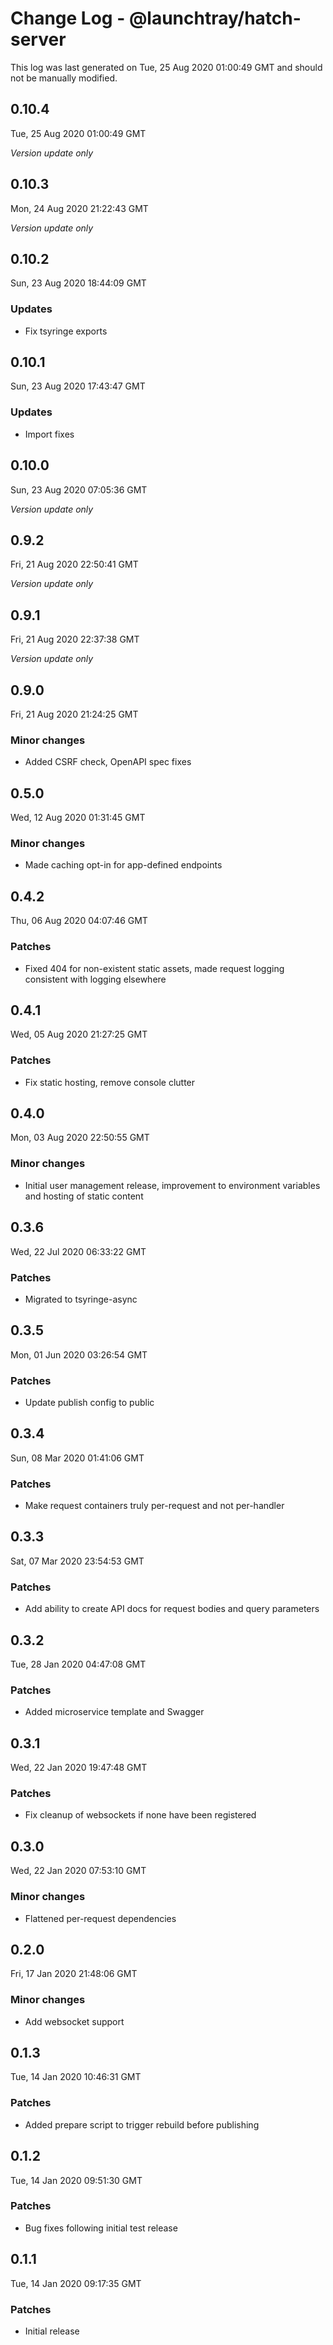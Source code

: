 # Change Log - @launchtray/hatch-server

This log was last generated on Tue, 25 Aug 2020 01:00:49 GMT and should not be manually modified.

## 0.10.4
Tue, 25 Aug 2020 01:00:49 GMT

*Version update only*

## 0.10.3
Mon, 24 Aug 2020 21:22:43 GMT

*Version update only*

## 0.10.2
Sun, 23 Aug 2020 18:44:09 GMT

### Updates

- Fix tsyringe exports

## 0.10.1
Sun, 23 Aug 2020 17:43:47 GMT

### Updates

- Import fixes

## 0.10.0
Sun, 23 Aug 2020 07:05:36 GMT

*Version update only*

## 0.9.2
Fri, 21 Aug 2020 22:50:41 GMT

*Version update only*

## 0.9.1
Fri, 21 Aug 2020 22:37:38 GMT

*Version update only*

## 0.9.0
Fri, 21 Aug 2020 21:24:25 GMT

### Minor changes

- Added CSRF check, OpenAPI spec fixes

## 0.5.0
Wed, 12 Aug 2020 01:31:45 GMT

### Minor changes

- Made caching opt-in for app-defined endpoints

## 0.4.2
Thu, 06 Aug 2020 04:07:46 GMT

### Patches

- Fixed 404 for non-existent static assets, made request logging consistent with logging elsewhere

## 0.4.1
Wed, 05 Aug 2020 21:27:25 GMT

### Patches

- Fix static hosting, remove console clutter

## 0.4.0
Mon, 03 Aug 2020 22:50:55 GMT

### Minor changes

- Initial user management release, improvement to environment variables and hosting of static content

## 0.3.6
Wed, 22 Jul 2020 06:33:22 GMT

### Patches

- Migrated to tsyringe-async

## 0.3.5
Mon, 01 Jun 2020 03:26:54 GMT

### Patches

- Update publish config to public

## 0.3.4
Sun, 08 Mar 2020 01:41:06 GMT

### Patches

- Make request containers truly per-request and not per-handler

## 0.3.3
Sat, 07 Mar 2020 23:54:53 GMT

### Patches

- Add ability to create API docs for request bodies and query parameters

## 0.3.2
Tue, 28 Jan 2020 04:47:08 GMT

### Patches

- Added microservice template and Swagger

## 0.3.1
Wed, 22 Jan 2020 19:47:48 GMT

### Patches

- Fix cleanup of websockets if none have been registered

## 0.3.0
Wed, 22 Jan 2020 07:53:10 GMT

### Minor changes

- Flattened per-request dependencies

## 0.2.0
Fri, 17 Jan 2020 21:48:06 GMT

### Minor changes

- Add websocket support

## 0.1.3
Tue, 14 Jan 2020 10:46:31 GMT

### Patches

- Added prepare script to trigger rebuild before publishing

## 0.1.2
Tue, 14 Jan 2020 09:51:30 GMT

### Patches

- Bug fixes following initial test release

## 0.1.1
Tue, 14 Jan 2020 09:17:35 GMT

### Patches

- Initial release

